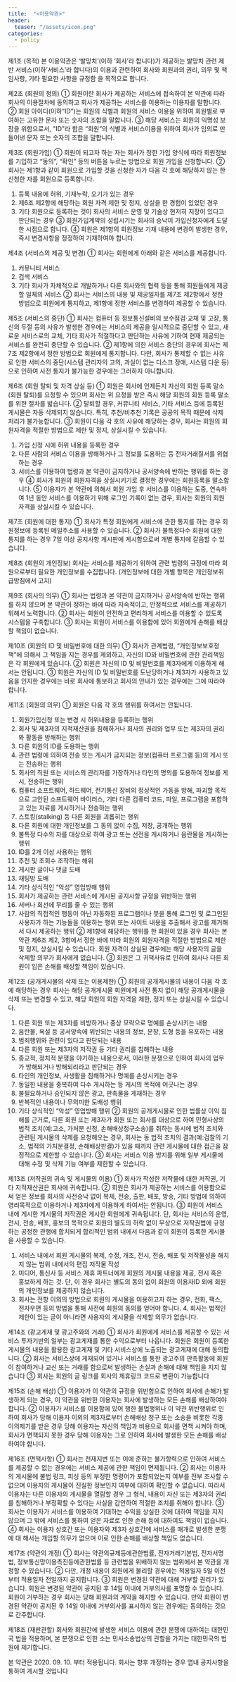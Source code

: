 ```yaml
---
title:  "<이용약관>"
header:
  teaser: "/assets/icon.png"
categories: 
  - policy
---
```


제1조 (목적)
본 이용약관은 ‘발망치’(이하 ‘회사’라 합니다)가 제공하는 발망치 관련 제반 서비스(이하’서비스’라 합니다)의 이용과 관련하여 회사와 회원과의 권리, 의무 및 책임사항, 기타 필요한 사항을 규정함
을 목적으로 합니다. 

제2조 (회원의 정의)
① 회원이란 회사가 제공하는 서비스에 접속하여 본 약관에 따라 회사의 이용절차에 동의하고 회사가 제공하는 서비스를 이용하는 이용자를 말합니다. 
② 회원 아이디(이하“ID”)는 회원의 식별과 회원의 서비스 이용을 위하여 회원별로 부여하는 고유한 문자 또는 숫자의 조합을 말합니다. 
③ 해당 서비스는 회원의 익명성 보장을 위함으로서, "ID"라 함은 “회원”의 식별과 서비스이용을 위하여 회사가 임의로 만들어낸 문자 또는 숫자의 조합을 말합니다. 

제3조 (회원가입)
① 회원이 되고자 하는 자는 회사가 정한 가입 양식에 따라 회원정보를 기입하고 “동의”, “확인” 등의 버튼을 누르는 방법으로 회원 가입을 신청합니다. 
② 회사는 제1항과 같이 회원으로 가입할 것을 신청한 자가 다음 각 호에 해당하지 않는 한 신청한 자를 회원으로 등록합니다. 
1. 등록 내용에 허위, 기재누락, 오기가 있는 경우
2. 제6조 제2항에 해당하는 회원 자격 제한 및 정지, 상실을 한 경험이 있었던 경우
3. 기타 회원으로 등록하는 것이 회사의 서비스 운영 및 기술상 현저히 지장이 있다고 판단되는 경우
③ 회원가입계약의 성립시기는 회사의 승낙이 가입신청자에게 도달한 시점으로 합니다. ④ 회원은 제1항의 회원정보 기재 내용에 변경이 발생한 경우, 즉시 변경사항을 정정하여 기재하여야 합니다. 

제4조 (서비스의 제공 및 변경)
① 회사는 회원에게 아래와 같은 서비스를 제공합니다. 
1. 커뮤니티 서비스
2. 검색 서비스
3. 기타 회사가 자체적으로 개발하거나 다른 회사와의 협력 등을 통해 회원들에게 제공할 일체의 서비스
② 회사는 서비스의 내용 및 제공일자를 제7조 제2항에서 정한 방법으로 회원에게 통지하고, 제1항에 정한 서비스를 변경하여 제공할 수 있습니다. 

제5조 (서비스의 중단)
① 회사는 컴퓨터 등 정보통신설비의 보수점검·교체 및 고장, 통신의 두절 등의 사유가 발생한 경우에는 서비스의 제공을 일시적으로 중단할 수 있고, 새로운 서비스로의 교체, 기타 회사가 적절하다고 판단하는 사유에 기하여 현재 제공되는 서비스를 완전히 중단할 수 있습니다. 
② 제1항에 의한 서비스 중단의 경우에 회사는 제7조 제2항에서 정한 방법으로 회원에게 통지합니다. 다만, 회사가 통제할 수 없는 사유로 인한 서비스의 중단(시스템 관리자의 고의, 과실이 없는 디스크 장애, 시스템 다운 등)으로 인하여 사전 통지가 불가능한 경우에는 그러하지 아니합니다. 

제6조 (회원 탈퇴 및 자격 상실 등)
① 회원은 회사에 언제든지 자신의 회원 등록 말소(회원 탈퇴)를 요청할 수 있으며 회사는 위 요청을 받은 즉시 해당 회원의 회원 등록 말소를 위한 절차를 밟습니다. ② 탈퇴할 경우, 커뮤니티 서비스, 기타 서비스 등에 등록된 게시물은 자동 삭제되지 않습니다. 특히, 추천/비추천 기록은 공공의 목적 때문에 삭제 처리가 불가능합니다. ③ 회원이 다음 각 호의 사유에 해당하는 경우, 회사는 회원의 회원자격을 적절한 방법으로 제한 및 정지, 상실시킬 수 있습니다. 
1. 가입 신청 시에 허위 내용을 등록한 경우
2. 다른 사람의 서비스 이용을 방해하거나 그 정보를 도용하는 등 전자거래질서를 위협하는 경우
3. 서비스를 이용하여 법령과 본 약관이 금지하거나 공서양속에 반하는 행위를 하는 경우
④ 회사가 회원의 회원자격을 상실시키기로 결정한 경우에는 회원등록을 말소합니다. 
⑤ 이용자가 본 약관에 의해서 회원 가입 후 서비스를 이용하는 도중, 연속하여 1년 동안 서비스를 이용하기 위해 로그인 기록이 없는 경우, 회사는 회원의 회원자격을 상실시킬 수 있습니다. 

제7조 (회원에 대한 통지)
① 회사가 특정 회원에게 서비스에 관한 통지를 하는 경우 회원정보에 등록된 메일주소를 사용할 수 있습니다. 
② 회사가 불특정다수 회원에 대한 통지를 하는 경우 7일 이상 공지사항 게시판에 게시함으로써 개별 통지에 갈음할 수 있습니다. 

제8조 (회원의 개인정보)
회사는 서비스를 제공하기 위하여 관련 법령의 규정에 따라 회원으로부터 필요한 개인정보를 수집합니다. (개인정보에 대한 개별 항목은 개인정보취급방침에서 고지)

제9조 (회사의 의무)
① 회사는 법령과 본 약관이 금지하거나 공서양속에 반하는 행위를 하지 않으며 본 약관이 정하는 바에 따라 지속적이고, 안정적으로 서비스를 제공하기 위해서 노력합니다. 
② 회사는 회원이 안전하고 편리하게 서비스를 이용할 수 있도록 시스템을 구축합니다.
③ 회사는 회원이 서비스를 이용함에 있어 회원에게 손해를 배상할 책임이 없습니다. 

제10조 (회원의 ID 및 비밀번호에 대한 의무)
① 회사가 관계법령, “개인정보보호정책”에 의해서 그 책임을 지는 경우를 제외하고, 자신의 ID와 비밀번호에 관한 관리책임은 각 회원에게 있습니다. 
② 회원은 자신의 ID 및 비밀번호를 제3자에게 이용하게 해서는 안됩니다. 
③ 회원은 자신의 ID 및 비밀번호를 도난당하거나 제3자가 사용하고 있음을 인지한 경우에는 바로 회사에 통보하고 회사의 안내가 있는 경우에는 그에 따라야 합니다. 

제11조 (회원의 의무)
① 회원은 다음 각 호의 행위를 하여서는 안됩니다. 
1. 회원가입신청 또는 변경 시 허위내용을 등록하는 행위
2. 회사 및 제3자의 지적재산권을 침해하거나 회사의 권리와 업무 또는 제3자의 권리와 활동을 방해하는 행위
3. 다른 회원의 ID를 도용하는 행위
4. 관련 법령에 의하여 전송 또는 게시가 금지되는 정보(컴퓨터 프로그램 등)의 게시 또는 전송하는 행위
5. 회사의 직원 또는 서비스의 관리자를 가장하거나 타인의 명의를 도용하여 정보를 게시, 전송하는 행위
6. 컴퓨터 소프트웨어, 하드웨어, 전기통신 장비의 정상적인 가동을 방해, 파괴할 목적으로 고안된 소프트웨어 바이러스, 기타 다른 컴퓨터 코드, 파일, 프로그램을 포함하고 있는 자료를 게시하거나 전송하는 행위
7. 스토킹(stalking) 등 다른 회원을 괴롭히는 행위
8. 다른 회원에 대한 개인정보를 그 동의 없이 수집, 저장, 공개하는 행위
9. 불특정 다수의 자를 대상으로 하여 광고 또는 선전을 게시하거나 음란물을 게시하는 행위
10. ID를 2개 이상 사용하는 행위
11. 추천 및 조회수 조작하는 해위
12. 게시판 글이나 댓글 도배
13. 채팅방 도배
14. 기타 상식적인 “악성” 영업방해 행위
15. 회사가 제공하는 관련 서비스에 게시된 공지사항 규정을 위반하는 행위
16. 서버나 회선에 무리를 줄 수 있는 행위
17. 사람의 직접적인 행동이 아닌 자동화된 프로그램이나 붓을 통해 로그인 및 로그인된 사용자가 하는 기능들을 이용하는 행위 또는 사이트 내용을 추출해서 광고를 제거해서 다시 제공하는 행위
② 제1항에 해당하는 행위를 한 회원이 있을 경우 회사는 본 약관 제6조 제2, 3항에서 정한 바에 따라 회원의 회원자격을 적절한 방법으로 제한 및 정지, 상실시킬 수 있습니다. 회원 자격이 상실된 경우에는 해당 사용자의 글을 삭제할 의무가 회사에게 없습니다.
③ 회원은 그 귀책사유로 인하여 회사나 다른 회원이 입은 손해를 배상할 책임이 있습니다.

제12조 (공개게시물의 삭제 또는 이용제한)
① 회원의 공개게시물의 내용이 다음 각 호에 해당하는 경우 회사는 해당 공개게시물 회원에게 사전 통지 없이 해당 공개게시물을 삭제 또는 변경할 수 있고, 해당 회원의 회원 자격을 제한, 정지 또는 상실시킬 수 있습니다.
1. 다른 회원 또는 제3자를 비방하거나 중상 모략으로 명예를 손상시키는 내용
2. 음란물, 욕설 등 공서양속에 위반되는 내용의 정보, 문장, 도형 등을 유포하는 내용
3. 범죄행위와 관련이 있다고 판단되는 내용
4. 다른 회원 또는 제3자의 저작권 등 기타 권리를 침해하는 내용
5. 종교적, 정치적 분쟁을 야기하는 내용으로서, 이러한 분쟁으로 인하여 회사의 업무가 방해되거나 방해되리라고 판단되는 경우
6. 타인의 개인정보, 사생활을 침해하거나 명예를 손상시키는 경우
7. 동일한 내용을 중복하여 다수 게시하는 등 게시의 목적에 어긋나는 경우
8. 불필요하거나 승인되지 않은 광고, 판촉물을 게재하는 경우
9. 반복적인 내용이나 무의미한 도배성 행위
10. 기타 상식적인 “악성” 영업방해 행위
② 회원의 공개게시물로 인한 법률상 이익 침해를 근거로, 다른 회원 또는 제3자가 회원 또는 회사를 대상으로 하여 민형사상의 법적 조치(예:고소, 가처분 신청, 손해배상청구소송)를 취하는 동시에 법적 조치와 관련된 게시물의 삭제를 요청해오는 경우, 회사는 동 법적 조치의 결과(예:검찰의 기소, 법적의 가처분결정, 손해배상판결)가 있을 때까지 관련 게시물에 대한 접근을 잠정적으로 제한할 수 있습니다.
③ 회사는 서비스 악용 방지를 위해 일부 게시물에 대해 수정 및 삭제 기능 여부를 제한할 수 있습니다. 

제13조 (저작권의 귀속 및 게시물의 이용)
① 회사가 작성한 저작물에 대한 저작권, 기타 지적재산권은 회사에 귀속합니다. 
② 회원은 회사가 제공하는 서비스를 이용함으로써 얻은 정보를 회사의 사전승낙 없이 복제, 전송, 출판, 배포, 방송, 기타 방법에 의하여 영리목적으로 이용하거나 제3자에게 이용하게 하여서는 안됩니다. 
③ 회원이 서비스 내에 게시한 게시물의 저작권은 게시한 회원에게 귀속됩니다. 단, 회사는 서비스의 운영, 전시, 전송, 배포, 홍보의 목적으로 회원의 별도의 허락 없이 무상으로 저작권법에 규정하는 공정한 관행에 합치되게 합리적인 범위 내에서 다음과 같이 회원이 등록한 게시물을 사용할 수 있습니다. 
1. 서비스 내에서 회원 게시물의 복제, 수정, 개조, 전시, 전송, 배포 및 저작물성을 해치지 않는 범위 내에서의 편집 저작물 작성
2. 미디어, 통신사 등 서비스 제휴 파트너에게 회원의 게시물 내용을 제공, 전시 혹은 홍보하게 하는 것. 단, 이 경우 회사는 별도의 동의 없이 회원의 이용자ID 외에 회원의 개인정보를 제공하지 않습니다.
3. 회사는 전항 이외의 방법으로 회원의 게시물을 이용하고자 하는 경우, 전화, 팩스, 전자우편 등의 방법을 통해 사전에 회원의 동의를 얻어야 합니다. 4. 회사는 법적인 제한이 있는 글이 아니라면 사용자의 게시물을 삭제할 의무가 없습니다. 

제14조 (광고게재 및 광고주와의 거래)
① 회사가 회원에게 서비스를 제공할 수 있는 서비스 투자기반의 일부는 광고게재를 통한 수익으로부터 나옵니다. 회원은 회원이 등록한 게시물의 내용을 활용한 광고게재 및 기타 서비스상에 노출되는 광고게재에 대해 동의합니다. 
② 회사는 서비스상에 게재되어 있거나 서비스를 통한 광고주의 판촉활동에 회원이 참여하거나 교신 또는 거래를 함으로써 발생하는 손실과 손해에 대해 책임을 지지 않습니다
③ 회사는 회원의 글 링크를 회사의 제휴링크 코드로 변환이 가능합니다

제15조 (손해 배상)
① 이용자가 이 약관의 규정을 위반함으로 인하여 회사에 손해가 발생하게 되는 경우, 이 약관을 위반한 이용자는 회사에 발생하는 모든 손해를 배상하여야 합니다. 
② 이용자가 서비스를 이용함에 있어 행한 불법행위나 이 약관 위반행위로 인하여 회사가 당해 이용자 이외의 제3자로부터 손해배상 청구 또는 소송을 비롯한 각종 이의제기를 받은 경우 당해 이용자는 자신의 책임과 비용으로 회사를 면책 시켜야 하며, 회사가 면책되지 못한 경우 당해 이용자는 그로 인하여 회사에 발생한 모든 손해를 배상하여야 합니다. 

제16조 (면책사항)
① 회사는 천재지변 또는 이에 준하는 불가항력으로 인하여 서비스를 제공할 수 없는 경우에는 서비스 제공에 관한 책임이 면제됩니다. 
② 회사는 이용자의 게시물에 불법 링크, 피싱 등의 부정한 명령어가 포함되었는지 여부를 전부 조사할 수 없으며 이용자의 게시물이 진실한 정보인지 여부에 대하여 확인할 수 없습니다. 따라서 이용자는 다른 이용자의 게시물을 열람할 경우 그 형식, 내용이 자신 또는 제3자의 권리를 침해하거나 부정확할 수 있다는 사실을 감안하여 적절한 조치를 취해야 합니다. 
③ 회사는 이용자가 서비스를 이용하여 기대하는 수익을 상실한 것에 대하여 책임을 지지 않으며 그 밖에 서비스를 통하여 얻은 자료로 인한 손해 등에 대하여도 책임이 없습니다. 
④ 회사는 이용자 상호간 또는 이용자와 제3자 상호간에 서비스를 매개로 발생한 분쟁에 대
해서는 개입할 의무가 없으며 이로 인한 손해를 배상할 책임도 없습니다. 

제17조 (약관의 개정)
① 회사는 약관의규제등에관한법률, 전자거래기본법, 전자서명법, 정보통신망이용촉진등에관한법률 등 관련법을 위배하지 않는 범위에서 본 약관을 개정할 수 있습니다.
② 다만, 개정 내용이 회원에게 불리할 경우에는 적용일자 5일 이전부터 적용일자 전일까지 공지합니다. 
③ 회원은 변경된 약관에 대해 거부할 권리가 있습니다. 회원은 변경된 약관이 공지된 후 14일 이내에 거부의사를 표명할 수 있습니다. 회원이 거부하는 경우 회사는 당해 회원과의 계약을 해지할 수 있습니다. 만약 회원이 변경된 약관이 공지된 후 14일 이내에 거부의사를 표시하지 않는 경우에는 동의하는 것으로 간주합니다. 

제18조 (재판관할)
회사와 회원간에 발생한 서비스 이용에 관한 분쟁에 대하여는 대한민국 법을 적용하며, 본 분쟁으로 인한 소는 민사소송법상의 관할을 가지는 대한민국의 법원에 제기합니다. 

본 약관은 2020. 09. 10. 부터 적용됩니다. 회사는 향후 개정하는 경우 앱내 공지사항을 통하여 게시할 것입니다
